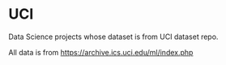 # UCI
Data Science projects whose dataset is from UCI dataset repo.

All data is from https://archive.ics.uci.edu/ml/index.php
